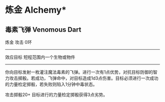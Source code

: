 # 炼金 Alchemy\*

## 毒素飞弹 Venomous Dart

炼金 攻击 0环

------------------------------------------------------------------------

效应目标 短程范围内一个生物或物件

------------------------------------------------------------------------

你向目标发射一枚灌注魔法毒素的飞弹。进行一次有1点优势，对抗目标防御的智力攻击掷骰。若成功，飞弹命中，对目标造成1d3点伤害。目标必须进行一次成功的力量检定掷骰，若失败则陷入1分钟中毒状态。

攻击掷骰20+ 目标进行的力量检定掷骰获得3点劣势。
